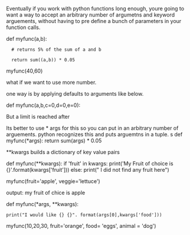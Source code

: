 <!-- *args(arguments) and **kwargs(keyword arguments) -->

Eventually if you work with python functions long enough, youre going to want a way to accept an arbitrary
number of argumetns and keyword arguements, without having to pre define a bunch of parameters in your function calls.



def myfunc(a,b):

      # returns 5% of the sum of a and b

      return sum((a,b)) * 0.05

myfunc(40,60)


what if we want to use more number.

one way is by applying defaults to arguments like below.

def myfunc(a,b,c=0,d=0,e=0):

But a limit is reached after


Its better to use * args for this so you can put in an arbitrary number of arguements. python recognizes this and puts arguemtns in a tuple. s
def myfunc(*args):
    return sum(args) * 0.05


**kwargs builds a dictionary of key value pairs

def myfunc(**kwargs):
    if 'fruit' in kwargs:
        print('My Fruit of choice is {}'.format(kwargs['fruit']))
    else:
        print(" I did not find any fruit here")

myfunc(fruit='apple', veggie='lettuce')

output: my fruit of chice is apple


def myfunc(*args, **kwargs):

    print("I would like {} {}". format(args[0],kwargs['food']))


myfunc(10,20,30, fruit='orange', food= 'eggs', animal = 'dog')
